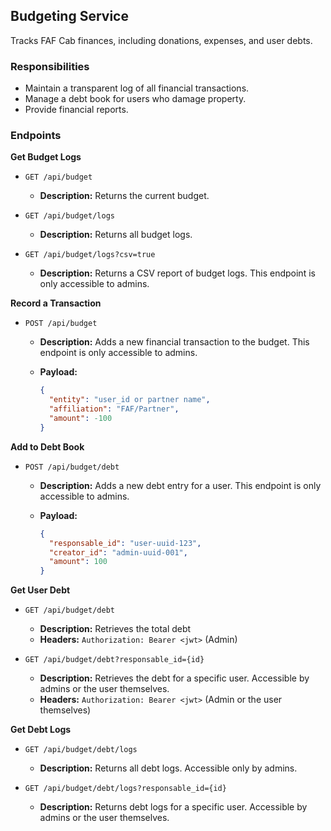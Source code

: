 ## **Budgeting Service**

Tracks FAF Cab finances, including donations, expenses, and user debts.

### **Responsibilities**

- Maintain a transparent log of all financial transactions.
- Manage a debt book for users who damage property.
- Provide financial reports.

### **Endpoints**

**Get Budget Logs**

- `GET /api/budget`

  - **Description:** Returns the current budget.

- `GET /api/budget/logs`

  - **Description:** Returns all budget logs.

- `GET /api/budget/logs?csv=true`

  - **Description:** Returns a CSV report of budget logs. This endpoint is only accessible to admins.

**Record a Transaction**

- `POST /api/budget`

  - **Description:** Adds a new financial transaction to the budget. This endpoint is only accessible to admins.
  - **Payload:**

    ```json
    {
      "entity": "user_id or partner name",
      "affiliation": "FAF/Partner",
      "amount": -100
    }
    ```

**Add to Debt Book**

- `POST /api/budget/debt`

  - **Description:** Adds a new debt entry for a user. This endpoint is only accessible to admins.
  - **Payload:**

    ```json
    {
      "responsable_id": "user-uuid-123",
      "creator_id": "admin-uuid-001",
      "amount": 100
    }
    ```

**Get User Debt**

- `GET /api/budget/debt`

  - **Description:** Retrieves the total debt
  - **Headers:** `Authorization: Bearer <jwt>` (Admin)

- `GET /api/budget/debt?responsable_id={id}`

  - **Description:** Retrieves the debt for a specific user. Accessible by admins or the user themselves.
  - **Headers:** `Authorization: Bearer <jwt>` (Admin or the user themselves)

**Get Debt Logs**

- `GET /api/budget/debt/logs`

  - **Description:** Returns all debt logs. Accessible only by admins.

- `GET /api/budget/debt/logs?responsable_id={id}`

  - **Description:** Returns debt logs for a specific user. Accessible by admins or the user themselves.